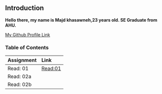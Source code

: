 
## Introduction
**Hello there, my name is Majd khasawneh,23 years old. SE Graduate from AHU.**

[My Github Profile Link](https://github.com/majdkh97)


### Table of Contents

|        Assignment         |              Link              |
| :-------------------------| :----------------------------- |
|  Read: 01                 |  [Read:01](Assignment01.md)    |
|  Read: 02a                |                                | 
|  Read: 02b                |                                |             